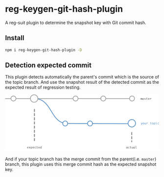 # reg-keygen-git-hash-plugin

A reg-suit plugin to determine the snapshot key with Git commit hash.

## Install

```sh
npm i reg-keygen-git-hash-plugin -D
```

## Detection expected commit
This plugin detects automatically the parent's commit which is the source of the topic branch. And use the snapshot result of the detected commit as the expected result of regression testing.

![](images/gh_flow.png)

And if your topic branch has the merge commit from the parent(i.e. `master`) branch, this plugin uses this merge commit hash as the expected snapshot key.

